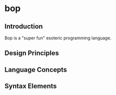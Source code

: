 # bop
## Introduction
Bop is a "super fun" esoteric programming language.
## Design Principles

## Language Concepts

## Syntax Elements
